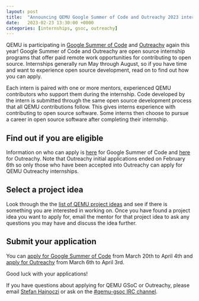```yaml
---
layout: post
title:  "Announcing QEMU Google Summer of Code and Outreachy 2023 internships"
date:   2023-02-23 13:30:00 +0000
categories: [internships, gsoc, outreachy]
---
```

QEMU is participating in [Google Summer of
Code](https://summerofcode.withgoogle.com/) and
[Outreachy](https://www.outreachy.org/) again this year! Google Summer of Code
and Outreachy are open source internship programs that offer paid remote work
opportunities for contributing to open source. Internships generally run May
through August, so if you have time and want to experience open source
development, read on to find out how you can apply.

Each intern is paired with one or more mentors, experienced QEMU contributors
who support them during the internship. Code developed by the intern is
submitted through the same open source development process that all QEMU
contributions follow. This gives interns experience with contributing to open
source software. Some interns then choose to pursue a career in open source
software after completing their internship.

## Find out if you are eligible
Information on who can apply is
[here](https://developers.google.com/open-source/gsoc/faq#what_are_the_eligibility_requirements_for_participation)
for Google Summer of Code and [here](https://www.outreachy.org/apply/) for
Outreachy. Note that Outreachy initial applications ended on February 6th so
only those who have been accepted into Outreachy can apply for QEMU Outreachy
internships.

## Select a project idea
Look through the the [list of QEMU project
ideas](https://wiki.qemu.org/Google_Summer_of_Code_2023) and see if there is
something you are interested in working on. Once you have found a project idea
you want to apply for, email the mentor for that project idea to ask any
questions you may have and discuss the idea further.

## Submit your application
You can [apply for Google Summer of Code](https://summerofcode.withgoogle.com/)
from March 20th to April 4th and [apply for
Outreachy](https://www.outreachy.org/apply/) from March 6th to April 3rd.

Good luck with your applications!

If you have questions about applying for QEMU GSoC or Outreachy, please email
[Stefan Hajnoczi](mailto:stefanha@gmail.com) or ask on the [#qemu-gsoc IRC
channel](https://webchat.oftc.net/?channels=qemu-gsoc).
